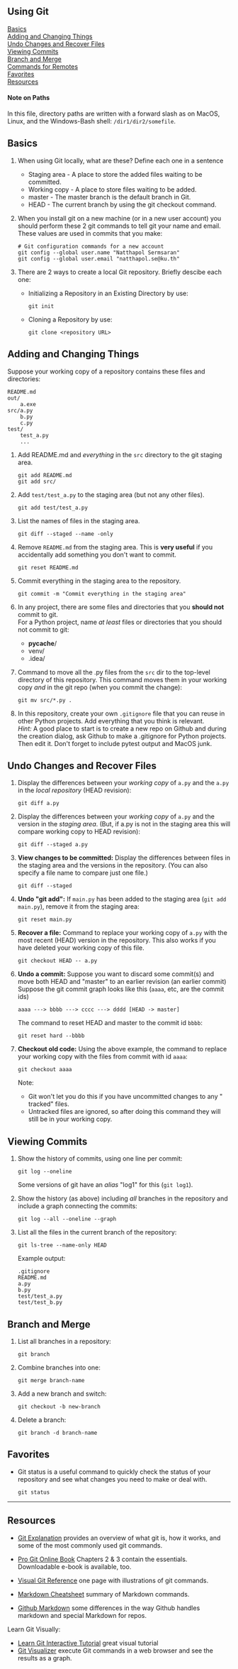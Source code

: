 ## Using Git

[Basics](#basics)    
[Adding and Changing Things](#adding-and-changing-things)    
[Undo Changes and Recover Files](#undo-changes-and-recover-files)     
[Viewing Commits](#viewing-commits)    
[Branch and Merge](#branch-and-merge)    
[Commands for Remotes](remote-commands.md)   
[Favorites](#favorites)     
[Resources](#resources)

#### Note on Paths

In this file, directory paths are written with a forward slash as on MacOS,
Linux, and the Windows-Bash shell: `/dir1/dir2/somefile`.

## Basics

1. When using Git locally, what are these? Define each one in a sentence
    * Staging area - A place to store the added files waiting to be committed.
    * Working copy - A place to store files waiting to be added.
    * master - The master branch is the default branch in Git.
    * HEAD - The current branch by using the git checkout command.


2. When you install git on a new machine (or in a new user account) you should
   perform these 2 git commands to tell git your name and email. These values
   are used in commits that you make:
   ```
   # Git configuration commands for a new account
   git config --global user.name "Natthapol Sermsaran"
   git config --global user.email "natthapol.se@ku.th"
   ```

3. There are 2 ways to create a local Git repository. Briefly descibe each one:
   - Initializing a Repository in an Existing Directory by use:
      ```
      git init
      ```
   - Cloning a Repository by use:
      ```
      git clone <repository URL>
      ```

## Adding and Changing Things

Suppose your working copy of a repository contains these files and directories:

```
README.md
out/
    a.exe
src/a.py
    b.py
    c.py
test/
    test_a.py
    ...
```     

1. Add README.md and *everything* in the `src` directory to the git staging
   area.
   ```
   git add README.md
   git add src/
   ```

2. Add `test/test_a.py` to the staging area (but not any other files).
   ```
   git add test/test_a.py
   ```

3. List the names of files in the staging area.
   ```
   git diff --staged --name -only
   ```

4. Remove `README.md` from the staging area. This is **very useful** if you
   accidentally add something you don't want to commit.
   ```
   git reset README.md
   ```

5. Commit everything in the staging area to the repository.
   ```
   git commit -m "Commit everything in the staging area"
   ```

6. In any project, there are some files and directories that you **should not**
   commit to git.    
   For a Python project, name *at least* files or directories that you should
   not commit to git:
    - __pycache__/
    - venv/
    - .idea/


7. Command to move all the .py files from the `src` dir to the top-level
   directory of this repository. This command moves them in your working copy
   *and* in the git repo (when you commit the change):
   ```
   git mv src/*.py .
   ```


8. In this repository, create your own `.gitignore` file that you can reuse in
   other Python projects. Add everything that you think is relevant.    
   *Hint:* A good place to start is to create a new repo on Github and during
   the creation dialog, ask Github to make a .gitignore for Python projects.
   Then edit it. Don't forget to include pytest output and MacOS junk.

## Undo Changes and Recover Files

1. Display the differences between your *working copy* of `a.py` and the `a.py`
   in the *local repository* (HEAD revision):

   ```
   git diff a.py
   ```

2. Display the differences between your *working copy* of `a.py` and the
   version in the *staging area*. (But, if a.py is not in the staging area this
   will compare working copy to HEAD revision):
   ```
   git diff --staged a.py
   ```

3. **View changes to be committed:** Display the differences between files in
   the staging area and the versions in the repository. (You can also specify a
   file name to compare just one file.)
   ```
   git diff --staged
   ```

4. **Undo "git add":** If `main.py` has been added to the staging
   area (`git add main.py`), remove it from the staging area:
   ```
   git reset main.py
   ```

5. **Recover a file:** Command to replace your working copy of `a.py` with the
   most recent (HEAD) version in the repository. This also works if you have
   deleted your working copy of this file.
   ```
   git checkout HEAD -- a.py
   ```

6. **Undo a commit:** Suppose you want to discard some commit(s) and move both
   HEAD and "master" to an earlier revision (an earlier commit)  Suppose the
   git commit graph looks like this (`aaaa`, etc, are the commit ids)
   ```
   aaaa ---> bbbb ---> cccc ---> dddd [HEAD -> master]
   ``` 
   The command to reset HEAD and master to the commit id `bbbb`:
   ```
   git reset hard --bbbb
   ```

7. **Checkout old code:** Using the above example, the command to replace your
   working copy with the files from commit with id `aaaa`:
   ```
   git checkout aaaa
   ```
   Note:
    - Git won't let you do this if you have uncommitted changes to any "
      tracked" files.
    - Untracked files are ignored, so after doing this command they will still
      be in your working copy.

## Viewing Commits

1. Show the history of commits, using one line per commit:
   ```
   git log --oneline
   ```
   Some versions of git have an *alias* "log1" for this (`git log1`).

2. Show the history (as above) including *all* branches in the repository and
   include a graph connecting the commits:
   ```
   git log --all --oneline --graph
   ```

3. List all the files in the current branch of the repository:
   ```
   git ls-tree --name-only HEAD
   ```
   Example output:
   ```
   .gitignore
   README.md
   a.py
   b.py
   test/test_a.py
   test/test_b.py
   ```

## Branch and Merge

1. List all branches in a repository:
   ```
   git branch
   ```
2. Combine branches into one:
   ```
   git merge branch-name
   ```
3. Add a new branch and switch:
   ```
   git checkout -b new-branch
   ```
4. Delete a branch:
   ```
   git branch -d branch-name
   ```

## Favorites

- Git status is a useful command to quickly check the status of your repository
  and see what changes you need to make or deal with.
   ```
   git status
   ```

---

## Resources

* [Git Explanation][git-explain] provides an overview of what git is, how it
  works, and some of the most commonly used git commands.

* [Pro Git Online Book][ProGit] Chapters 2 & 3 contain the essentials.
  Downloadable e-book is available, too.
* [Visual Git Reference](https://marklodato.github.io/visual-git-guide) one
  page with illustrations of git commands.
* [Markdown Cheatsheet][markdown-cheatsheet] summary of Markdown commands.
* [Github Markdown][github-markdown] some differences in the way Github handles
  markdown and special Markdown for repos.

Learn Git Visually:

* [Learn Git Interactive Tutorial][LearnGitInteractive] great visual tutorial
* [Git Visualizer][VisualizeGit] execute Git commands in a web browser and see
  the results as a graph.

[ProGit]: https://www.git-scm.com/book/en/v2 "Pro Git online book on Git-scm.com"

[ProGitPdf]: https://progit2.s3.amazonaws.com/en/2016-03-22-f3531/progit-en.1084.pdf "Pro Git v.2 PDF on AWS. Longer, book format."

[LearnGitInteractive]: https://learngitbranching.js.org "Interactive graphical git tutorial"

[VisualizeGit]: http://git-school.github.io/visualizing-git/ "Online tools draws a graph of commits in a repo as you type"

[markdown-cheatsheet]: https://github.com/adam-p/markdown-here/wiki/Markdown-Cheatsheet

[github-markdown]: https://docs.github.com/en/get-started/writing-on-github/getting-started-with-writing-and-formatting-on-github/basic-writing-and-formatting-syntax

[git-explain]: https://medium.com/@pakin/git-%E0%B8%84%E0%B8%B7%E0%B8%AD%E0%B8%AD%E0%B8%B0%E0%B9%84%E0%B8%A3-git-is-your-friend-c609c5f8efea
